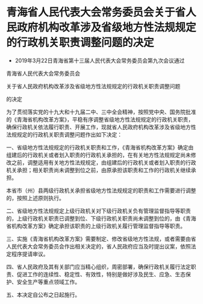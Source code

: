 # 青海省人民代表大会常务委员会关于省人民政府机构改革涉及省级地方性法规规定的行政机关职责调整问题的决定

- 2019年3月22日青海省第十三届人民代表大会常务委员会第九次会议通过

<!-- INFO END -->

青海省人民代表大会常务委员会

关于省人民政府机构改革涉及省级地方性法规规定的行政机关职责调整问题

的决定

为了贯彻落实党的十九大和十九届二中、三中全会精神，按照党中央、国务院批准的《青海省机构改革方案》，平稳有序调整省级地方性法规规定的行政机关职责，确保行政机关依法履行职责、开展工作，现就省人民政府机构改革涉及省级地方性法规规定的行政机关职责调整问题作出如下决定：

一、省级地方性法规规定的行政机关职责和工作，《青海省机构改革方案》确定由组建后的行政机关或者划入职责的行政机关承担的，在有关地方性法规规定尚未修改之前，调整适用有关地方性法规规定，由组建后的行政机关或者划入职责的行政机关承担；相关职责尚未调整到位之前，由原承担该职责和工作的行政机关继续承担。

本省市（州）县两级行政机关承担省级地方性法规规定的职责和工作需要进行调整的，按照上述原则执行。

二、省级地方性法规规定上级行政机关对下级行政机关负有管理监督指导等职责的，上级行政机关职责已调整到位、下级行政机关职责尚未调整到位的，由《青海省机构改革方案》确定承担该职责的上级行政机关履行管理监督指导等职责。

三、实施《青海省机构改革方案》需要制定、修改省级地方性法规，或者需要由省人民代表大会常务委员会作出相关决定的，省人民政府应当及时提出议案，依照法定程序提请审议。

四、省人民政府及其有关部门应当精心组织，周密部署，确保行政机关履行法定职责、促进工作的连续性、稳定性、有效性，特别是做好涉及民生、应急、生态保护、安全生产等重点领域工作。

五、本决定自公布之日起施行。
